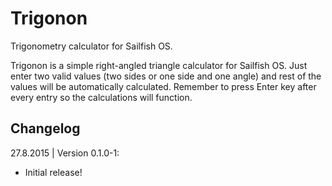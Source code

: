 # Trigonon
Trigonometry calculator for Sailfish OS.

Trigonon is a simple right-angled triangle calculator for Sailfish OS. Just enter two valid values (two sides or one side and one angle) and rest of the values will be automatically calculated. Remember to press Enter key after every entry so the calculations will function.

Changelog
---------

27.8.2015 | Version 0.1.0-1:
- Initial release!
